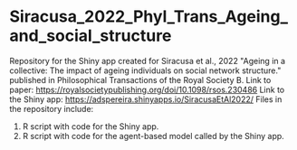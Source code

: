 # Siracusa_2022_Phyl_Trans_Ageing_and_social_structure
Repository for the Shiny app created for Siracusa et al., 2022 "Ageing in a collective: The impact of ageing individuals on social network structure." published in Philosophical Transactions of the Royal Society B.
Link to paper: https://royalsocietypublishing.org/doi/10.1098/rsos.230486
Link to the Shiny app: https://adspereira.shinyapps.io/SiracusaEtAl2022/
Files in the repository include:
1) R script with code for the Shiny app.
2) R script with code for the agent-based model called by the Shiny app.
